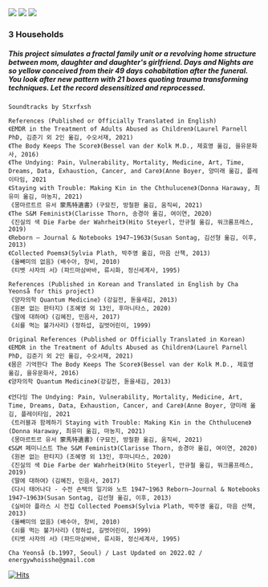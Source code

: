 
<img src="https://user-images.githubusercontent.com/90887934/155982567-31eb7e00-b33b-455b-a9db-b4615f157fc0.png">
<img src="https://user-images.githubusercontent.com/90887934/155981356-40457187-8938-440c-ba32-b4ec7eb4e881.png">
<img src="https://user-images.githubusercontent.com/90887934/155981167-5903938e-f8cc-4a69-96ff-b628001557b6.png">

### 3 Households

##### This project simulates a fractal family unit or a revolving home structure between mom, daughter and daughter's girlfriend. Days and Nights are so yellow conceived from their 49 days cohabitation after the funeral. You look after new pattern with 21 boxes quoting trauma transforming techniques. Let the record desensitized and reprocessed.

```
Soundtracks by Stxrfxsh

References (Published or Officially Translated in English)
《EMDR in the Treatment of Adults Abused as Children》(Laurel Parnell PhD, 김준기 외 2인 옮김, 수오서재, 2021) 
《The Body Keeps The Score》(Bessel van der Kolk M.D., 제효영 옮김, 을유문화사, 2016)
《The Undying: Pain, Vulnerability, Mortality, Medicine, Art, Time, Dreams, Data, Exhaustion, Cancer, and Care》(Anne Boyer, 양미래 옮김, 플레이타임, 2021
《Staying with Trouble: Making Kin in the Chthulucene》(Donna Haraway, 최유미 옮김, 마농지, 2021) 
《몽마르트르 유서 蒙馬特遺書》(구묘진, 방철환 옮김, 움직씨, 2021)
《The S&M Feminist》(Clarisse Thorn, 송경아 옮김, 여이연, 2020)
《진실의 색 Die Farbe der Wahrheit》(Hito Steyerl, 안규철 옮김, 워크룸프레스, 2019)
《Reborn ― Journal & Notebooks 1947~1963》(Susan Sontag, 김선형 옮김, 이후, 2013) 
《Collected Poems》(Sylvia Plath, 박주영 옮김, 마음 산책, 2013)
《올빼미의 없음》(배수아, 창비, 2010)
《티벳 사자의 서》(파드마삼바바, 류시화, 정신세계사, 1995) 

References (Published in Korean and Translated in English by Cha Yeonså for this project)
《양자의학 Quantum Medicine》(강길전, 돋을새김, 2013) 
《원본 없는 판타지》(조혜영 외 13인, 후마니타스, 2020)
《딸에 대하여》(김혜진, 민음사, 2017)
《쇠를 먹는 불가사리》(정하섭, 길벗어린이, 1999)
```

```
Original References (Published or Officially Translated in Korean)
《EMDR in the Treatment of Adults Abused as Children》(Laurel Parnell PhD, 김준기 외 2인 옮김, 수오서재, 2021) 
《몸은 기억한다 The Body Keeps The Score》(Bessel van der Kolk M.D., 제효영 옮김, 을유문화사, 2016)
《양자의학 Quantum Medicine》(강길전, 돋을새김, 2013) 
    
《언다잉 The Undying: Pain, Vulnerability, Mortality, Medicine, Art, Time, Dreams, Data, Exhaustion, Cancer, and Care》(Anne Boyer, 양미래 옮김, 플레이타임, 2021
《트러블과 함께하기 Staying with Trouble: Making Kin in the Chthulucene》(Donna Haraway, 최유미 옮김, 마농지, 2021) 
《몽마르트르 유서 蒙馬特遺書》(구묘진, 방철환 옮김, 움직씨, 2021)
《S&M 페미니스트 The S&M Feminist》(Clarisse Thorn, 송경아 옮김, 여이연, 2020)
《원본 없는 판타지》(조혜영 외 13인, 후마니타스, 2020)
《진실의 색 Die Farbe der Wahrheit》(Hito Steyerl, 안규철 옮김, 워크룸프레스, 2019)
《딸에 대하여》(김혜진, 민음사, 2017)
《다시 태어나다 - 수전 손택의 일기와 노트 1947~1963 Reborn―Journal & Notebooks 1947~1963》(Susan Sontag, 김선형 옮김, 이후, 2013) 
《실비아 플라스 시 전집 Collected Poems》(Sylvia Plath, 박주영 옮김, 마음 산책, 2013)
《올빼미의 없음》(배수아, 창비, 2010)
《쇠를 먹는 불가사리》(정하섭, 길벗어린이, 1999)
《티벳 사자의 서》(파드마삼바바, 류시화, 정신세계사, 1995)
```

`Cha Yeonså (b.1997, Seoul) / Last Updated on 2022.02 / energywhoisshe@gmail.com`

[![Hits](https://hits.seeyoufarm.com/api/count/incr/badge.svg?url=https%3A%2F%2Fgithub.com%2Fenergywhoisshe%2F3&count_bg=%23555555&title_bg=%23555555&icon=&icon_color=%23FFFFFF&title=3&edge_flat=false)](https://hits.seeyoufarm.com)
